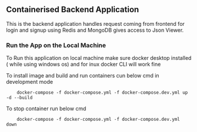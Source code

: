 ## Containerised Backend Application

This is the backend application handles request coming from frontend for login and signup using Redis and MongoDB gives access to Json Viewer.

### Run the App on the Local Machine

To Run this application on local machine make sure docker desktop installed ( while using windows os) and for inux docker CLI will work fine

To install image and build and run containers cun below cmd in development mode 

```
    docker-compose -f docker-compose.yml -f docker-compose.dev.yml up -d --build
```

To stop container run below cmd

```
    docker-compose -f docker-compose.yml -f docker-compose.dev.yml down
```